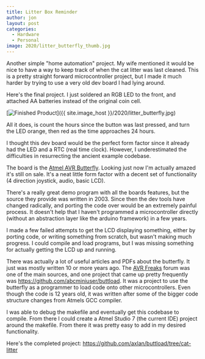 ```yaml
---
title: Litter Box Reminder
author: jon
layout: post
categories:
  - Hardware
  - Personal
image: 2020/litter_butterfly_thumb.jpg
---
```


Another simple "home automation" project. My wife mentioned it would be nice to have a way to keep track of when the cat litter was last cleaned. This is a pretty straight forward microcontroller project, but I made it much harder by trying to use a very old dev board I had lying around.

Here's the final project. I just soldered an RGB LED to the front, and attached AA batteries instead of the original coin cell.

[<img class="aligncenter wp-image-373 size-medium" src="{{ site.image_host }}/2020/litter_butterfly.jpg" alt="Finished Product">]({{ site.image_host }}/2020/litter_butterfly.jpg)

All it does, is count the hours since the button was last pressed, and turn the LED orange, then red as the time approaches 24 hours.

I thought this dev board would be the perfect form factor since it already had the LED and a RTC (real time clock). However, I underestimated the difficulties in resurrecting the ancient example codebase.

The board is the [Atmel AVR Butterfly](https://www.microchip.com/DevelopmentTools/ProductDetails/PartNO/ATAVRBFLY). Looking just now I'm actually amazed it's still on sale. It's a neat little form factor with a decent set of functionality (4 direction joystick, audio, basic LCD).


There's a really great demo program with all the boards features, but the source they provide was written in 2003. Since then the dev tools have changed radically, and porting the code over would be an extremely painful process. It doesn't help that I haven't programmed a microcontroller directly (without an abstraction layer like the arduino framework) in a few years.

I made a few failed attempts to get the LCD displaying something, either by porting code, or writing something from scratch, but wasn't making much progress. I could compile and load programs, but I was missing something for actually getting the LCD up and running.

There was actually a lot of useful articles and PDFs about the butterfly. It just was mostly written 10 or more years ago. The [AVR Freaks](https://www.avrfreaks.net/) forum was one of the main sources, and one project that came up pretty frequently was <https://github.com/abcminiuser/buttload>. It was a project to use the butterfly as a programmer to load code onto other microcontrollers. Even though the code is 12 years old, it was written after some of the bigger code structure changes from Atmels GCC compiler.

I was able to debug the makefile and eventually get this codebase to compile. From there I could create a Atmel Studio 7 (the current IDE) project around the makefile. From there it was pretty easy to add in my desired functionality. 

Here's the completed project: <https://github.com/axlan/buttload/tree/cat-litter>
